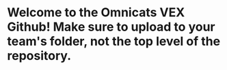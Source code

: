 # Welcome to the Omnicats VEX Github! Make sure to upload to your team's folder, not the top level of the repository.
